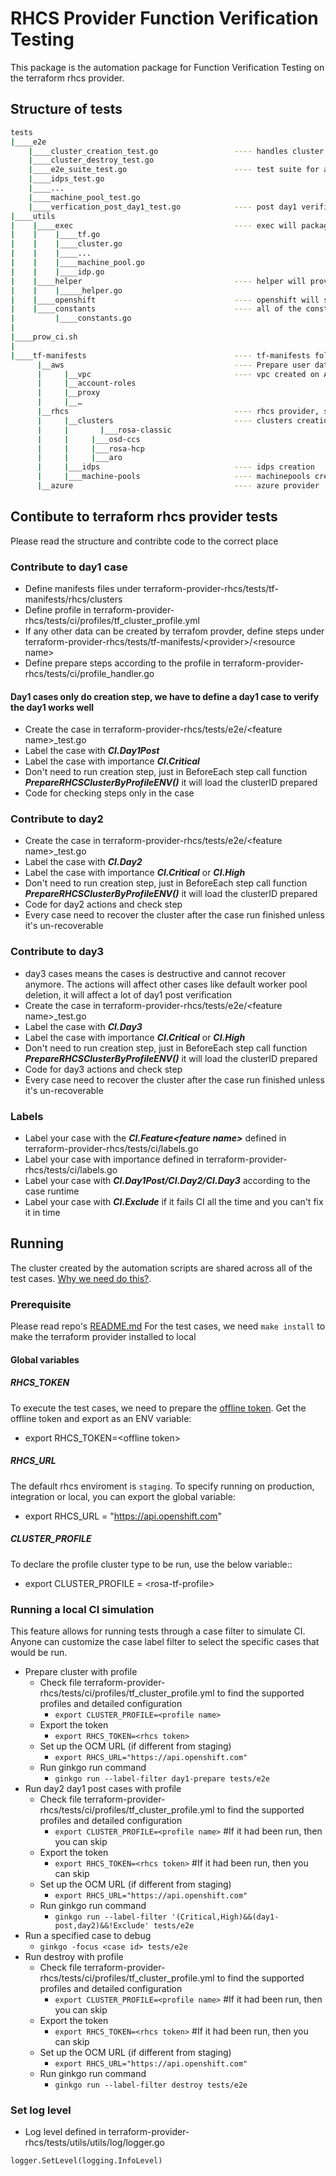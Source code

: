 # RHCS Provider Function Verification Testing

This package is the automation package for Function Verification Testing on the terraform rhcs provider.

## Structure of tests

```bash
tests
|____e2e      
    |____cluster_creation_test.go                 ---- handles cluster creation by profile
    |____cluster_destroy_test.go
    |____e2e_suite_test.go                        ---- test suite for all the e2e tests
    |____idps_test.go
    |____...
    |____machine_pool_test.go
    |____verfication_post_day1_test.go            ---- post day1 verification tests
|____utils
|    |____exec                                    ---- exec will package the tf commands like init state apply destroy
|    |    |____tf.go
|    |    |____cluster.go
|    |    |____...
|    |    |____machine_pool.go
|    |    |____idp.go
|    |____helper                                  ---- helper will provide support functions during testing
|    |    |_____helper.go
|    |____openshift                               ---- openshift will support e2e check in cluster
|    |____constants                               ---- all of the constants will be defined in constants
|         |____constants.go
|       
|____prow_ci.sh
|
|____tf-manifests                                 ---- tf-manifests folder will contain all of the tf configuration files, separated by provider
      |__aws                                      ---- Prepare user data prepared on AWS for cluster creation 
      |     |__vpc                                ---- vpc created on AWS for cluster creation
      |     |__account-roles
      |     |__proxy
      |     |__…
      |__rhcs                                     ---- rhcs provider, separated by resources
      |     |__clusters                           ---- clusters creation separated by resource key
      |     |   	|___rosa-classic
      |     |     |___osd-ccs
      |     |     |___rosa-hcp
      |     |     |___aro
      |     |___idps                              ---- idps creation
      |     |___machine-pools                     ---- machinepools creation
      |__azure                                    ---- azure provider
```

## Contibute to terraform rhcs provider tests

Please read the structure and contribte code to the correct place

### Contribute to day1 case

* Define manifests files under terraform-provider-rhcs/tests/tf-manifests/rhcs/clusters
* Define profile in terraform-provider-rhcs/tests/ci/profiles/tf_cluster_profile.yml
* If any other data can be created by terrafom provder, define steps under terraform-provider-rhcs/tests/tf-manifests/\<provider\>/\<resource name\>
* Define prepare steps according to the profile in terraform-provider-rhcs/tests/ci/profile_handler.go

#### Day1 cases only do creation step, we have to define a day1 case to verify the day1 works well

* Create the case in terraform-provider-rhcs/tests/e2e/\<feature name\>_test.go
* Label the case with ***CI.Day1Post***
* Label the case with importance ***CI.Critical***
* Don't need to run creation step, just in BeforeEach step call function  ***PrepareRHCSClusterByProfileENV()*** it will load the clusterID prepared
* Code for checking steps  only in the case

### Contribute to day2

* Create the case in terraform-provider-rhcs/tests/e2e/\<feature name\>_test.go
* Label the case with ***CI.Day2***
* Label the case with importance ***CI.Critical*** or ***CI.High***
* Don't need to run creation step, just in BeforeEach step call function  ***PrepareRHCSClusterByProfileENV()*** it will load the clusterID prepared
* Code for day2 actions and check step
* Every case need to recover the cluster after the case run finished unless it's un-recoverable

### Contribute to day3

* day3 cases means the cases is destructive and cannot recover anymore. The actions will affect other cases like default worker pool deletion, it will affect a lot of day1 post verification
* Create the case in terraform-provider-rhcs/tests/e2e/\<feature name\>_test.go
* Label the case with ***CI.Day3***
* Label the case with importance ***CI.Critical*** or ***CI.High***
* Don't need to run creation step, just in BeforeEach step call function  ***PrepareRHCSClusterByProfileENV()*** it will load the clusterID prepared
* Code for day3 actions and check step
* Every case need to recover the cluster after the case run finished unless it's un-recoverable

### Labels

* Label your case with the ***CI.Feature\<feature name\>*** defined in terraform-provider-rhcs/tests/ci/labels.go
* Label your case with importance defined in terraform-provider-rhcs/tests/ci/labels.go
* Label your case with ***CI.Day1Post/CI.Day2/CI.Day3*** according to the case runtime
* Label your case with ***CI.Exclude*** if it fails CI all  the time and you can't fix it in time

## Running

The cluster created by the automation scripts are shared across all of the test cases. [Why we need do this?](./docs/challenge.md).

### Prerequisite

Please read repo's [README.md](../README.md)
For the test cases, we need `make install` to make the terraform provider installed to local

#### Global variables

##### RHCS_TOKEN

To execute the test cases, we need to prepare the [offline token](https://console.redhat.com/openshift/token/show). Get the offline token and export as an ENV variable:

* export RHCS_TOKEN=\<offline token\>

##### RHCS_URL

The default rhcs enviroment is `staging`. To specify running on production, integration or local, you can export the global variable:

* export RHCS_URL = "https://api.openshift.com"

##### CLUSTER_PROFILE

To declare the profile cluster type to be run, use the below variable::

* export CLUSTER_PROFILE = \<rosa-tf-profile\>

### Running a local CI simulation

This feature allows for running tests through a case filter to simulate CI. Anyone can customize the case label filter to select the specific cases that would be run.

* Prepare cluster with profile
  * Check file terraform-provider-rhcs/tests/ci/profiles/tf_cluster_profile.yml to find the supported profiles and detailed configuration
    * `export CLUSTER_PROFILE=<profile name>`
  * Export the token
    * `export RHCS_TOKEN=<rhcs token>`
  * Set up the OCM URL (if different from staging)
    * `export RHCS_URL="https://api.openshift.com"`
  * Run ginkgo run command
    * `ginkgo run --label-filter day1-prepare tests/e2e`
* Run day2 day1 post cases with profile
  * Check file terraform-provider-rhcs/tests/ci/profiles/tf_cluster_profile.yml to find the supported profiles and detailed configuration
    * `export CLUSTER_PROFILE=<profile name>` #If it had been run, then you can skip
  * Export the token
    * `export RHCS_TOKEN=<rhcs token>` #If it had been run, then you can skip
  * Set up the OCM URL (if different from staging)
    * `export RHCS_URL="https://api.openshift.com"`
  * Run ginkgo run command
    * `ginkgo run --label-filter '(Critical,High)&&(day1-post,day2)&&!Exclude' tests/e2e`
* Run a specified case to debug
  * `ginkgo -focus <case id> tests/e2e`
* Run destroy with profile
  * Check file terraform-provider-rhcs/tests/ci/profiles/tf_cluster_profile.yml to find the supported profiles and detailed configuration
    * `export CLUSTER_PROFILE=<profile name>` #If it had been run, then you can skip
  * Export the token
    * `export RHCS_TOKEN=<rhcs token>` #If it had been run, then you can skip
  * Set up the OCM URL (if different from staging)
    * `export RHCS_URL="https://api.openshift.com"`
  * Run ginkgo run command
    * `ginkgo run --label-filter destroy tests/e2e`

### Set log level

* Log level defined in terraform-provider-rhcs/tests/utils/utils/log/logger.go

```golang
logger.SetLevel(logging.InfoLevel)
```
